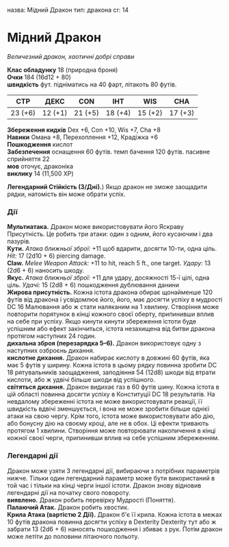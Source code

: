 назва: Мідний Дракон тип: дракона cr: 14

# Мідний Дракон
_Величезний дракон, хаотичні добрі справи_

**Клас обладунку** 18 (природна броня)    
**Очки** 184 (16d12 + 80)    
**швидкість** фут. підніматись на 40 фарт, літакоть 80 футів.

| СТР     | ДЕКС    | CON     | ІНТ     | WIS     | CHA     |
| ------- | ------- | ------- | ------- | ------- | ------- |
| 23 (+6) | 12 (+1) | 21 (+5) | 18 (+4) | 15 (+2) | 17 (+3) |

**Збереження кидків** Dex +6, Con +10, Wis +7, Cha +8    
**Навики** Омана +8, Перехоплення +12, Крадіжка +6    
**Пошкодження** кислот    
**Забезпечення** оснащення 60 футів. темп бачення 120 футів. пасивне сприйняття 22    
**мов** оточує, драконіка    
**виклику** 14 (11,500 XP)

**Легендарний Стійкість (3/Дні).**) Якщо дракон не зможе заощадити рядки, натомість він може обрати успіх.

### Дії
**Мультиатака.** Дракон може використовувати його Яскраву Присутність. Це робить три атаки: один з одним, його кусаючим і два пазурів.    
**Кути.** _Атака ближньої зброї:_ +11 щоб вдарити, досягти 10-ти, одна ціль. _Hit:_ 17 (2d10 + 6) piercing damage.    
**Claw.** _Melee Weapon Attack:_ +11 to hit, reach 5 ft., one target. _Удару:_ 13 (2d6 + 6) наносить шкоду.    
**Якус.** _Атака ближньої зброї:_ +11 для удару, досяжності 15-ї цілі, одна ціль. _Удачі:_ 15 (2d8 + 6) пошкодження дублювання данини    
**Жирова присутність.** Кожна істота дракона обирає щонайменше 120 футів від дракона і усвідомлює його, його, має досягти успіху в мудрості DC 16 Малювання або ж стати наляканим на 1 хвилину. Створіння може повторити порятунок в кінці кожного своєї оберту, припинивши вплив на себе при успіху. Якщо кинути кинути збереження істоти буде успішним або ефект закінчиться, істота незахищена від битви дракона протягом наступних 24 годин.    
**дихальна зброя (перезарядка 5–6).** Дракон використовує одну з наступних озброєнь дихання.    
**кислотне дихання.** Дракон набирає кислоту в довжині 60 футів, яка має 5 футів у ширину. Кожна істота в цьому рядку повинна зробити DC 18 рятувальників заощадження, заподіяння 54 (12d8) шкоди від втрати кислоти, або ж удвічі більше шкоди від успішного.    
**світяться дихання.** Дракон видихає газ в 60 футів шину. Кожна істота в цій області повинна досягти успіху в Конституції DC 18 результатів. На невдалому збереженні істота не може використовувати реакції, її швидкість вдвічі зменшується, і вона не може зробити більше однієї атаки на свою чергу. Крім того, істота може використовувати або дію, або бонусну дію на своєму кроці, але не в обох. Ці ефекти тривають протягом 1 хвилини. Створіння може повторювати накопичення в кінці кожної своєї черги, припинивши вплив на себе успішним збереженням.

### Легендарні дії
Дракон може узяти 3 легендарні дії, вибираючи з потрібних параметрів нижче. Тільки один легендарний параметр може бути використаний в той час і тільки на кінці черги іншої істоти. Дракон знову відновив легендарні дії на початку свого повороту.    
**виявлено.** Дракон робить перевірку Мудрості (Поняття).    
**Палаючий Атак.** Дракон робить хвостик.    
**Крила Атака (вартістю 2 Дії).** Дракон б'є її крила. Кожна істота в межах 10 футів дракона повинна досягти успіху в Dexterity Dexterity тут або ж забрати 13 (2d6 + 6) наносять пошкодження і збиває з рук. Потім дракон може летіти до половини літаючого польоту.